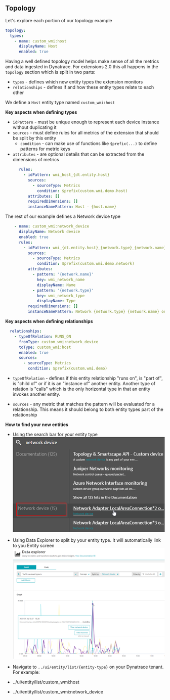 ## Topology

Let's explore each portion of our topology example

```yaml
topology:
  types:
    - name: custom_wmi:host
      displayName: Host
      enabled: true
```

Having a well defined topology model helps make sense of all the metrics and data ingested in Dynatrace. 
For extensions 2.0 this all happens in the `topology` section which is split in two parts:
* `types` - defines which new entity types the extension monitors
* `relationships` - defines if and how these entity types relate to each other

We define a `Host` entity type named `custom_wmi:host`

**Key aspects when defining types**
* `idPattern` - must be unique enough to represent each device instance without duplicating it
* `sources` - must define rules for all metrics of the extension that should be split by this entity
  * `condition` - can make use of functions like `$prefix(...)` to define patterns for metric keys
* `attributes` - are optional details that can be extracted from the dimensions of metrics

```yaml
      rules:
        - idPattern: wmi_host_{dt.entity.host}
          sources:
            - sourceType: Metrics
              condition: $prefix(custom.wmi.demo.host)
          attributes: []
          requiredDimensions: []
          instanceNamePattern: Host - {host.name}
```

The rest of our example defines a Network device type
```yaml
    - name: custom_wmi:network_device
      displayName: Network device
      enabled: true
      rules:
        - idPattern: wmi_{dt.entity.host}_{network.type}_{network.name}
          sources:
            - sourceType: Metrics
              condition: $prefix(custom.wmi.demo.network)
          attributes:
            - pattern: '{network.name}'
              key: wmi_network_name
              displayName: Name
            - pattern: '{network.type}'
              key: wmi_network_type
              displayName: Type
          requiredDimensions: []
          instanceNamePattern: Network {network.type} {network.name} on {dt.entity.host}
```

**Key aspects when defining relationships**

```yaml
  relationships:
    - typeOfRelation: RUNS_ON
      fromType: custom_wmi:network_device
      toType: custom_wmi:host
      enabled: true
      sources:
        - sourceType: Metrics
          condition: $prefix(custom.wmi.demo)
```
* `typeOfRelation` - defines if this entity relationship "runs on", is "part of", is "child of" or if it is an "instance of" another entity. Another type of relation is "calls" which is the only horizontal type in that an entity invokes another entity.

* `sources` - any metric that matches the pattern will be evaluated for a relationship. This means 
it should belong to both entity types part of the relationship

**How to find your new entities**
* Using the search bar for your entity type
![Searching](../../../assets/images/05_wmi_search_entity_type.png)

* Using Data Explorer to split by your entity type. It will automatically link to you Entity screen
![Searching](../../../assets/images/05_wmi_search_entity_dataexplorer.png)

* Navigate to `../ui/entity/list/{entity-type}` on your Dynatrace tenant. For example:
* ../ui/entity/list/custom_wmi:host
* ../ui/entity/list/custom\_wmi:network\_device
